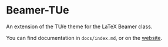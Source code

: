 Beamer-TUe
==========
An extension of the TU/e theme for the LaTeX Beamer class.

You can find documentation in `docs/index.md`, or on the 
[website](https://caster.github.io/Beamer-TUe/).
